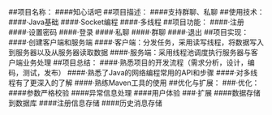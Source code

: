 ##项目名称：
####知心话吧
##项目描述：
####支持群聊、私聊
##使用技术：
####·Java基础
####·Socket编程
####·多线程
##项目功能：
####·注册
####·设置密码
####·登录
####·私聊
####·群聊
####·退出
##项目实现：
####·创建客户端和服务端
####·客户端：分发任务，采用读写线程，将数据写入到服务器以及从服务器读取数据
####·服务端：采用线程池调度执行服务器与客户端业务处理
##项目总结：
####·熟悉项目的开发流程（需求分析，设计，编码，测试，发布）
####·熟悉了Java的网络编程常用的API和步骤
####·对多线程有了更深入的了解
####·熟练Maven工具的使用
##优化与扩展：
###·优化：
####参数严格校验
####异常信息处理
####用户体验
###·扩展
####数据存储到数据库
####注册信息存储
####历史消息存储
